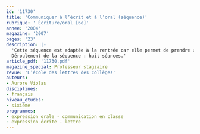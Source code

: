 ```yaml
---
id: '11730'
title: 'Communiquer à l’écrit et à l’oral (séquence)'
rubrique: ' Écriture/oral [6e]'
annee: '2004'
magazine: '2007'
pages: '23'
description: |-
  'Cette séquence est adaptée à la rentrée car elle permet de prendre un premier contact avec les élèves et de cerner rapidement leurs capacités pour aborder la lecture et l’écriture d’un texte. Il faut garder à l’esprit que ces élèves viennent souvent d’établissements différents et ne connaissent pas encore le rythme de travail du collège. Comme leurs acquis sont probablement inégaux, il est important de commencer par une séquence qui mettra au clair ce qu’ils doivent nécessairement connaître pour que l’année de sixième se déroule bien. On commence donc par leur expliquer les règles de base. Les points de grammaire abordés dans cette séquence sont essentiellement des révisions, ce qui présente, là encore, deux avantages : effectuer une remise à niveau pour tous les élèves sans les dérouter par trop de nouveautés. Le thème de la communication met en avant le lien entre l’oral et l’écrit et l’importance des codes communs pour pouvoir se comprendre. C’est une bonne approche pour justifier l’ensemble des règles de présentation qui seront exigées de l’élève pour les devoirs (pas seulement en français) et pour une prise de conscience de sa part de la raison d’être des critères d’évaluation du professeur.
  Déroulement de la séquence : huit séances.'
article_pdf: '11730.pdf'
magazine_special: Professeur stagiaire
revue: 'L’école des lettres des collèges'
auteurs:
- Aurore Violas
disciplines:
- français
niveau_etudes:
- sixième
programmes:
- expression orale - communication en classe
- expression écrite - lettre
---
```

